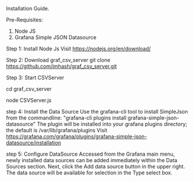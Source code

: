 Installation Guide.

Pre-Requisites:
1.  Node JS
2.  Grafana Simple JSON Datasource 


Step 1: Install Node Js
Visit https://nodejs.org/en/download/

Step 2: Download graf_csv_server
git clone https://github.com/imhash/graf_csv_server.git

Step 3: Start CSVServer

cd graf_csv_server

node CSVServer.js

step 4: Install the Data Source
Use the grafana-cli tool to install SimpleJson from the commandline:
"grafana-cli plugins install grafana-simple-json-datasource"
The plugin will be installed into your grafana plugins directory; the default is /var/lib/grafana/plugins
Visit https://grafana.com/grafana/plugins/grafana-simple-json-datasource/installation

step 5: Configure DataSource
Accessed from the Grafana main menu, newly installed data sources can be added immediately within the Data Sources section.
Next, click the  Add data source button in the upper right. The data source will be available for selection in the Type select box.


